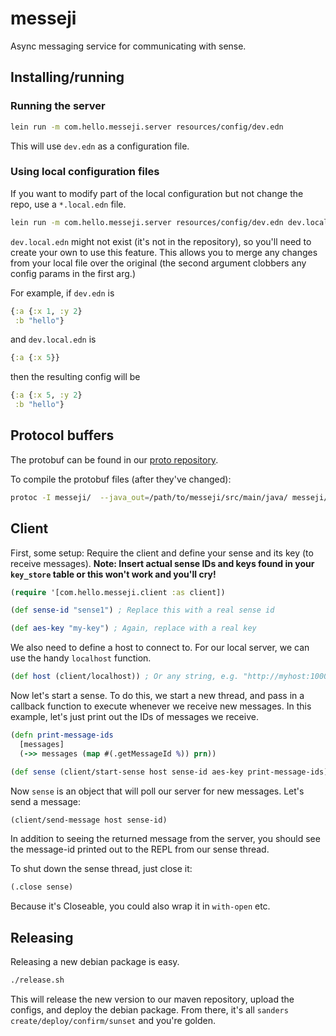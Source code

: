 # messeji

Async messaging service for communicating with sense.


## Installing/running

### Running the server
```bash
lein run -m com.hello.messeji.server resources/config/dev.edn
```

This will use `dev.edn` as a configuration file.

### Using local configuration files
If you want to modify part of the local configuration but not change the repo,
use a `*.local.edn` file.

```bash
lein run -m com.hello.messeji.server resources/config/dev.edn dev.local.edn
```

`dev.local.edn` might not exist (it's not in the repository), so you'll need to create
your own to use this feature. This allows you to merge any changes from your local file
over the original (the second argument clobbers any config params in the first arg.)

For example, if `dev.edn` is

```clojure
{:a {:x 1, :y 2}
 :b "hello"}
```

and `dev.local.edn` is

```clojure
{:a {:x 5}}
```

then the resulting config will be
```clojure
{:a {:x 5, :y 2}
 :b "hello"}
```


## Protocol buffers
The protobuf can be found in our [proto repository](https://github.com/hello/proto/tree/master/messeji).

To compile the protobuf files (after they've changed):
```bash
protoc -I messeji/  --java_out=/path/to/messeji/src/main/java/ messeji/*
```


## Client
First, some setup: Require the client and define your sense and its key (to receive messages).
**Note: Insert actual sense IDs and keys found in your `key_store` table or this won't work and you'll cry!**
```clojure
(require '[com.hello.messeji.client :as client])

(def sense-id "sense1") ; Replace this with a real sense id

(def aes-key "my-key") ; Again, replace with a real key
```

We also need to define a host to connect to. For our local server, we can use the handy `localhost` function.

```clojure
(def host (client/localhost)) ; Or any string, e.g. "http://myhost:10000"
```

Now let's start a sense. To do this, we start a new thread, and pass in a callback function to execute whenever
we receive new messages. In this example, let's just print out the IDs of messages we receive.
```clojure
(defn print-message-ids
  [messages]
  (->> messages (map #(.getMessageId %)) prn))

(def sense (client/start-sense host sense-id aes-key print-message-ids))
```

Now `sense` is an object that will poll our server for new messages. Let's send a message:
```clojure
(client/send-message host sense-id)
```

In addition to seeing the returned message from the server, you should see the message-id printed out to the REPL from our sense thread.

To shut down the sense thread, just close it:
```clojure
(.close sense)
```

Because it's Closeable, you could also wrap it in `with-open` etc.


## Releasing
Releasing a new debian package is easy.

```bash
./release.sh
```

This will release the new version to our maven repository, upload the configs, and deploy the debian package. From there, it's all `sanders create/deploy/confirm/sunset` and you're golden.
